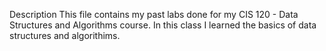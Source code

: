 Description
This file contains my past labs done for my CIS 120 - Data Structures and Algorithms course. In this class I learned the basics of data structures and algorithims.
